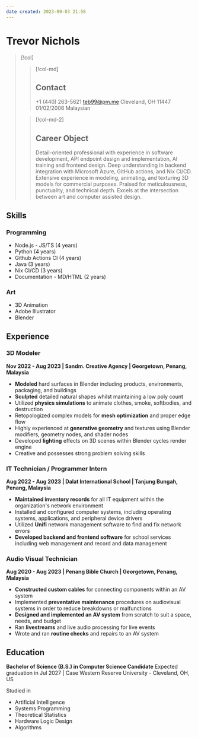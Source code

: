 ```yaml
---
date created: 2023-09-03 21:58
---
```


# Trevor Nichols

> [!col]
>
> > [!col-md]
> >
> > ## Contact
> >
> > +1 (440) 263-5621
> > <teb99@pm.me>
> > Cleveland, OH 11447
> > 01/02/2006
> > Malaysian
>
> > [!col-md-2]
> >
> > ## Career Object
> >
> > Detail-oriented professional with experience in software development, API endpoint design and implementation, AI training and frontend design. Deep understanding in backend integration with Microsoft Azure, GitHub actions, and Nix CI/CD. Extensive experience in modeling, animating, and texturing 3D models for commercial purposes. Praised for meticulousness, punctuality, and technical depth. Excels at the intersection between art and computer assisted design.

## Skills

### Programming

- Node.js - JS/TS (4 years)
- Python (4 years)
- Github Actions CI (4 years)
- Java (3 years)
- Nix CI/CD (3 years)
- Documentation - MD/HTML (2 years)

### Art

- 3D Animation
- Adobe Illustrator
- Blender

## Experience

### 3D Modeler

**Nov 2022 - Aug 2023 | Sandm. Creative Agency | Georgetown, Penang, Malaysia**

- **Modeled** hard surfaces in Blender including products, environments, packaging, and buildings
- **Sculpted** detailed natural shapes whilst maintaining a low poly count
- Utilized **physics simulations** to animate clothes, smoke, softbodies, and destruction
- Retopologized complex models for **mesh optimization** and proper edge flow
- Highly experienced at **generative geometry** and textures using Blender modifiers, geometry nodes, and shader nodes
- Developed **lighting** effects on 3D scenes within Blender cycles render engine
- Creative and possesses strong problem solving skills

### IT Technician / Programmer Intern

**Aug 2022 - Aug 2023 | Dalat International School | Tanjung Bungah, Penang, Malaysia**

- **Maintained inventory records** for all IT equipment within the organization's network environment
- Installed and configured computer systems, including operating systems, applications, and peripheral device drivers
- Utilized **Unifi** network management software to find and fix network errors
- **Developed backend and frontend software** for school services including web management and record and data management

### Audio Visual Technician

**Aug 2020 - Aug 2023 | Penang Bible Church | Georgetown, Penang, Malaysia**

- **Constructed custom cables** for connecting components within an AV system
- Implemented **preventative maintenance** procedures on audiovisual systems in order to reduce breakdowns or malfunctions
- **Designed and implemented an AV system** from scratch to suit a space, needs, and budget
- Ran **livestreams** and live audio processing for live events
- Wrote and ran **routine checks** and repairs to an AV system

## Education

**Bachelor of Science (B.S.) in Computer Science Candidate**
Expected graduation in Jul 2027 | Case Western Reserve University - Cleveland, OH, US

Studied in
- Artificial Intelligence
- Systems Programming
- Theoretical Statistics
- Hardware Logic Design
- Algorithms
